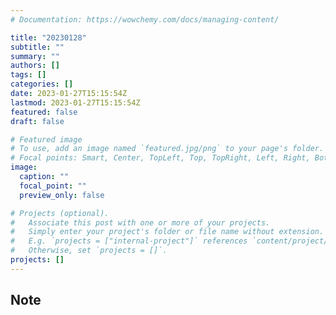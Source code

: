 ```yaml
---
# Documentation: https://wowchemy.com/docs/managing-content/

title: "20230128"
subtitle: ""
summary: ""
authors: []
tags: []
categories: []
date: 2023-01-27T15:15:54Z
lastmod: 2023-01-27T15:15:54Z
featured: false
draft: false

# Featured image
# To use, add an image named `featured.jpg/png` to your page's folder.
# Focal points: Smart, Center, TopLeft, Top, TopRight, Left, Right, BottomLeft, Bottom, BottomRight.
image:
  caption: ""
  focal_point: ""
  preview_only: false

# Projects (optional).
#   Associate this post with one or more of your projects.
#   Simply enter your project's folder or file name without extension.
#   E.g. `projects = ["internal-project"]` references `content/project/deep-learning/index.md`.
#   Otherwise, set `projects = []`.
projects: []
---
```


## Note

